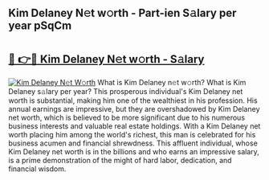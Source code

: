## Kim Delaney N𝚎t w𝚘rth - Part-ien S𝚊lary per year pSqCm

# <h2><a href="http://gc1xoif.nevu.top/?p=Kim+Delaney">🔗 👉🔴 Kim Delaney N𝚎t w𝚘rth - S𝚊lary</a></h2>

[![Kim Delaney N𝚎t W𝚘rth](https://i.imgur.com/Oavwk0R.jpeg)](http://gc1xoif.nevu.top/?p=Kim+Delaney)
What is Kim Delaney n𝚎t w𝚘rth? What is Kim Delaney s𝚊lary per year?
This prosperous individual's Kim Delaney net worth is substantial, making him one of the wealthiest in his profession. His annual earnings are impressive, but they are overshadowed by Kim Delaney net worth, which is believed to be more significant due to his numerous business interests and valuable real estate holdings. With a Kim Delaney net worth placing him among the world's richest, this man is celebrated for his business acumen and financial shrewdness. This affluent individual, whose Kim Delaney net worth is in the billions and who earns an impressive salary, is a prime demonstration of the might of hard labor, dedication, and financial wisdom.
